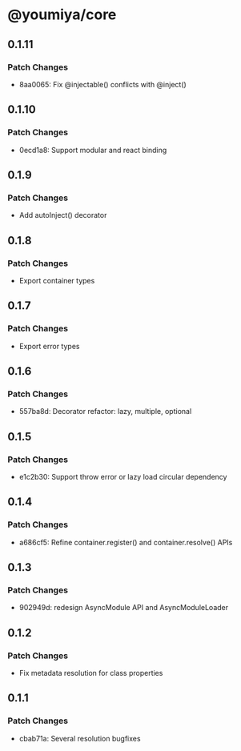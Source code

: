 # @youmiya/core

## 0.1.11

### Patch Changes

- 8aa0065: Fix @injectable() conflicts with @inject()

## 0.1.10

### Patch Changes

- 0ecd1a8: Support modular and react binding

## 0.1.9

### Patch Changes

- Add autoInject() decorator

## 0.1.8

### Patch Changes

- Export container types

## 0.1.7

### Patch Changes

- Export error types

## 0.1.6

### Patch Changes

- 557ba8d: Decorator refactor: lazy, multiple, optional

## 0.1.5

### Patch Changes

- e1c2b30: Support throw error or lazy load circular dependency

## 0.1.4

### Patch Changes

- a686cf5: Refine container.register() and container.resolve() APIs

## 0.1.3

### Patch Changes

- 902949d: redesign AsyncModule API and AsyncModuleLoader

## 0.1.2

### Patch Changes

- Fix metadata resolution for class properties

## 0.1.1

### Patch Changes

- cbab71a: Several resolution bugfixes
